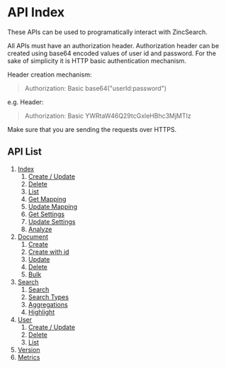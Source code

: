 # API Index

These APIs can be used to programatically interact with ZincSearch.

All APIs must have an authorization header. Authorization header can be created using base64 encoded values of user id and password. For the sake of simplicity it is HTTP basic authentication mechanism.


Header creation mechanism:

> Authorization: Basic base64("userId:password")

e.g. Header:

> Authorization: Basic YWRtaW46Q29tcGxleHBhc3MjMTIz

Make sure that you are sending the requests over HTTPS.

## API List

1. [Index](index/index)
    1. [Create / Update](index/create)
    1. [Delete](index/delete)
    1. [List](index/list)
    1. [Get Mapping](index/get-mapping)
    1. [Update Mapping](index/update-mapping)
    1. [Get Settings](index/get-settings)
    1. [Update Settings](index/update-settings)
    1. [Analyze](index/analyze)
1. [Document](document/index)
    1. [Create](document/create)
    1. [Create with id](document/create-with-id)
    1. [Update](document/update)
    1. [Delete](document/delete)
    1. [Bulk](document/bulk)
1. [Search](search/index)
    1. [Search](search/search)
    1. [Search Types](search/types)
    1. [Aggregations](search/aggregation)
    1. [Highlight](search/highlight)
1. [User](user/index)
    1. [Create / Update](user/create)
    1. [Delete](user/delete)
    1. [List](user/list)
1. [Version](version)
1. [Metrics](metrics)
